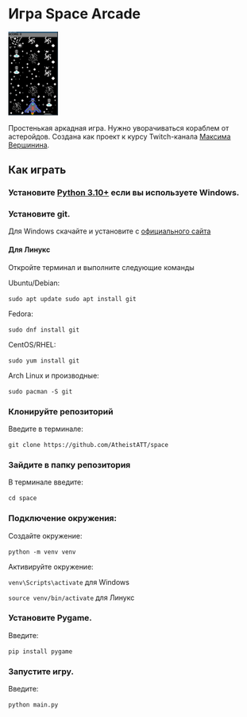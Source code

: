 # Игра Space Arcade

<img src="space.png" alt="Логотип GitHub" width="100">


Простенькая аркадная игра. Нужно уворачиваться кораблем от астеройдов. Создана как проект к курсу Twitch-канала [Максима Вершинина](https://www.twitch.tv/wozborn).

## Как играть

### Установите [Python 3.10+](https://www.python.org) если вы используете Windows.

### Установите git.

Для Windows скачайте и установите с [официального сайта](https://git-scm.com)

#### Для Линукс

Откройте терминал и выполните следующие команды

Ubuntu/Debian:

`sudo apt update
sudo apt install git`

Fedora:

`sudo dnf install git`

CentOS/RHEL:

`sudo yum install git`

Arch Linux и производные:

`sudo pacman -S git`

### Клонируйте репозиторий

Введите в терминале:

`git clone https://github.com/AtheistATT/space`

### Зайдите в папку репозитория

В терминале введите:

`cd space`

### Подключение окружения:

Создайте окружение:

`python -m venv venv`

Активируйте окружение:

`venv\Scripts\activate` для Windows

`source venv/bin/activate` для Линукс

### Установите Pygame.

Введите:

`pip install pygame`

### Запустите игру.

Введите:

`python main.py`

